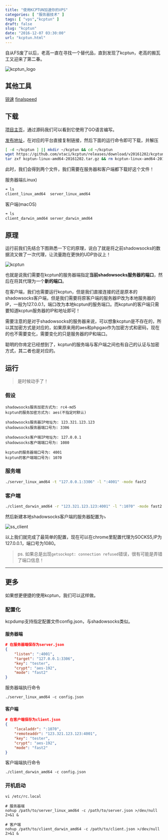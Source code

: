 ```yaml
---
title: "使用KCPTUN加速你的VPS"
categories: [ "服务器技术" ]
tags: [ "vps","kcptun" ]
draft: false
slug: "kcptun"
date: "2016-12-07 03:30:00"
url: "kcptun.html"
---
```


自从FS废了以后，老高一直在寻找一个替代品，直到发现了kcptun，老高的搬瓦工又迎来了第二春。

![kcptun_logo][1]


<!--more-->


## 其他工具

[锐速][2]
[finalspeed][3]

## 下载

[项目主页][4]，通过源码我们可以看到它使用了GO语言编写。

[发布地址][5]，在对应的平台直接复制链接，然后下面的运行命令即可下载，并解压

```bash
[ -d ~/kcptun ] || mkdir ~/kcptun && cd ~/kcptun
wget https://github.com/xtaci/kcptun/releases/download/v20161202/kcptun-linux-amd64-20161202.tar.gz
tar zxf kcptun-linux-amd64-20161202.tar.gz && rm kcptun-linux-amd64-20161202.tar.gz
```

此时，我们会得到两个文件，我们需要在服务器和客户端都下载好这个文件！

服务器端(Linux)

```bash
➜ ls
client_linux_amd64  server_linux_amd64
```

客户端(macOS)

```bash
➜ ls
client_darwin_amd64 server_darwin_amd64
```

## 原理

运行前我们先结合下图熟悉一下它的原理，说白了就是将之前shadowsocks的数据流又做了一次代理，让流量跑在更快的UDP协议上！

![kcptun][6]

也就是说我们需要在kcptun的服务器端指定**当前shadowsocks服务器的端口**，然后在将其代理为一个**新的端口**。

在客户端，我们也需要运行kcptun，但是我们直接连接的还是原本的shadowsocks客户端，但是我们需要将原客户端的服务器IP改为本地服务器的IP，一般为127.0.0.1，端口改为本地kcptun的服务端口。而kcptun的客户端只需要知道kcptun服务器的IP和地址即可！

需要注意的是对于shadowsocks的服务器来说，可以想象kcptun是不存在的，所以其加密方式是对应的，如果原来用的aes和phpgao作为加密方式和密码，现在的也不需要变化，需要变化的只是服务器的IP和端口。

聪明的你肯定已经想到了，kcptun的服务端与客户端之间也有自己的认证与加密方式，其二者也是对应的。


## 运行

> 是时候动手了！

### 假设

```
shadowsocks服务加密方式为: rc4-md5
kcptun的服务加密方式为: aes(不指定时默认)

shadowsocks服务器IP地址为: 123.321.123.123
shadowsocks服务器端口号为: 3306

shadowsocks客户端IP地址为: 127.0.0.1
shadowsocks客户端端口号为: 1080

kcptun的服务器端口号为: 4001
kcptun的客户端端口号为: 1070
```


### 服务端

```bash
./server_linux_amd64 -t "127.0.0.1:3306" -l ":4001" -mode fast2
```

### 客户端

```bash
./client_darwin_amd64 -r "123.321.123.123:4001" -l ":1070" -mode fast2
```

然后新建本地shadowsocks客户端的服务器配置为⤵️

![ss_client][7]


以上我们就完成了最简单的配置，现在可以在chrome里配置代理为SOCKS5,IP为127.0.0.1，端口号为1080。

> ps. 如果总是出现`getsockopt: connection refused`错误，很有可能是弄错了端口信息！

----------

## 更多

如果想更便捷的使用kcptun，我们可以这样做。

### 配置化

kcpdump支持指定配置文件config.json，与shadowsocks类似。

#### 服务器端

```json
# 在服务器端保存为server.json
{
    "listen": ":4001",
    "target": "127.0.0.1:3306",
    "key": "tester",
    "crypt": "aes-192",
    "mode": "fast2"
}
```

服务器端执行命令

```
./server_linux_amd64 -c config.json
```

#### 客户端

```json
# 在客户端保存为client.json
{
    "localaddr": ":1070",
    "remoteaddr": "123.321.123.123:4001",
    "key": "tester",
    "crypt": "aes-192",
    "mode": "fast2"
}
```

客户端端执行命令

```
./client_darwin_amd64 -c config.json
```

### 开机启动

```
vi /etc/rc.local

# 服务器端
nohup /path/to/server_linux_amd64 -c /path/to/server.json >/dev/null 2>&1 &

# 客户端
nohup /path/to/client_darwin_amd64 -c /path/to/client.json >/dev/null 2>&1 &
```


  [1]: https://blog.phpgao.com/usr/uploads/2016/12/748461753.png
  [2]: http://dl.serverspeeder.com
  [3]: https://github.com/d1sm/finalspeed
  [4]: https://github.com/xtaci/kcptun
  [5]: https://github.com/xtaci/kcptun/releases
  [6]: https://blog.phpgao.com/usr/uploads/2016/12/114860721.png
  [7]: https://blog.phpgao.com/usr/uploads/2016/12/2528504246.png